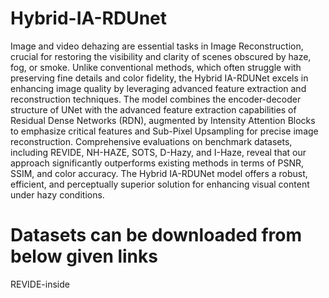 # Hybrid-IA-RDUnet
 Image and video dehazing are essential tasks in Image Reconstruction, crucial for restoring the visibility and clarity of scenes obscured by haze, fog, or smoke. Unlike conventional methods, which often struggle with preserving fine details and color fidelity, the Hybrid IA-RDUNet excels in enhancing image quality by leveraging advanced feature extraction and reconstruction techniques. The model combines the encoder-decoder structure of UNet with the advanced feature extraction capabilities of Residual Dense Networks (RDN), augmented by Intensity Attention Blocks to emphasize critical features and Sub-Pixel Upsampling for precise image reconstruction. Comprehensive evaluations on benchmark datasets, including REVIDE, NH-HAZE, SOTS, D-Hazy, and I-Haze, reveal that our approach significantly outperforms existing methods in terms of PSNR, SSIM, and color accuracy. The Hybrid IA-RDUNet model offers a robust, efficient, and perceptually superior solution for enhancing visual content under hazy conditions.

# Datasets can be downloaded from below given links

REVIDE-inside 
